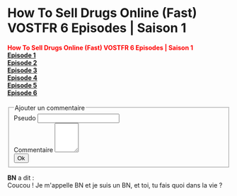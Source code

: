 <head>
<title>DHow To Sell Drugs Online (Fast) VOSTFR</title>
</head>
<body>
<h1>How To Sell Drugs Online (Fast) VOSTFR 6 Episodes | Saison 1</h1>
<b><div style="font-weight:bold;color:#ff0000">How To Sell Drugs Online (Fast) VOSTFR 6 Episodes | Saison 1</div></b>
<b><a rel="external nofollow" target="_blank" href="https://1fichier.com/?8ldt04qd86491zgerfl9&af=2579981">Episode 1</a></b><br>
<b><a rel="external nofollow" target="_blank" href="https://1fichier.com/?yn3niwlavadoxyxq9eds&af=2579981">Episode 2</a></b><br>
<b><a rel="external nofollow" target="_blank" href="https://1fichier.com/?kegdtx9ee09xt3ybo2jf&af=2579981">Episode 3</a></b><br>
<b><a rel="external nofollow" target="_blank" href="https://1fichier.com/?3dv4cighukw6k9ibcinj&af=2579981">Episode 4</a></b><br>
<b><a rel="external nofollow" target="_blank" href="https://1fichier.com/?v73v8b8iu43dnvrb6zwp&af=2579981">Episode 5</a></b><br>
<b><a rel="external nofollow" target="_blank" href="https://1fichier.com/?d2hh76ht3b3ce8qdged6&af=2579981">Episode 6</a></b><br>
<br/>
  <form action="?id=commentaire" method="post" id="form">
 <fieldset>
    <legend>Ajouter un commentaire</legend> 
    <label for="pseudo">Pseudo</label>
      <input type="text" name="pseudo" id="pseudo" />
    <br />
    <label for="contenu">Commentaire</label>
      <textarea name="contenu" id="contenu" rows="4" cols="4"></textarea> 
    <br />
    <input type="submit" value="Ok" />
 </fieldset>
 </form>
 <div id="commentaire">
    <p class="last pair first" id="com_1"><strong>BN</strong> a dit :<br />Coucou !  Je m'appelle BN et je suis un BN, et toi, tu fais quoi dans la vie ?</p>
 </div>
</body>
